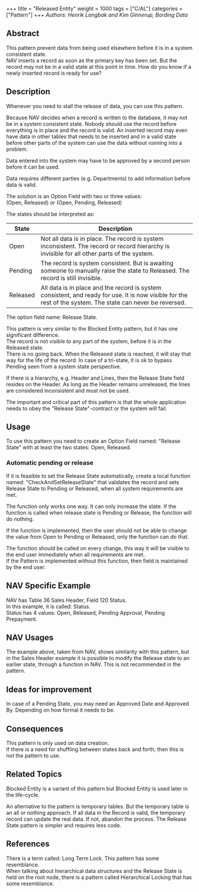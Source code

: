 +++
title = "Released Entity"
weight = 1000
tags = ["C/AL"]
categories = ["Pattern"]
+++
_Authors: Henrik Langbak and Kim Ginnerup, Bording Data_

## Abstract

This pattern prevent data from being used elsewhere before it is in a system consistent state.  
NAV inserts a record as soon as the primary key has been set. But the record may not be in a valid state at this point in time. How do you know if a newly inserted record is ready for use?

## Description

Whenever you need to stall the release of data, you can use this pattern.

Because NAV decides when a record is written to the database, it may not be in a system consistent state. Nobody should use the record before everything is in place and the record is valid. An inserted record may even have data in other tables that needs to be inserted and in a valid state before other parts of the system can use the data without running into a problem.

Data entered into the system may have to be approved by a second person before it can be used.

Data requires different parties (e.g. Departments) to add information before data is valid.

The solution is an Option Field with two or three values:  
(Open, Released) or (Open, Pending, Released)

The states should be interpreted as:

State | Description
------|-----
Open | Not all data is in place. The record is system inconsistent. The record or record hierarchy is invisible for all other parts of the system.
Pending | The record is system consistent. But is awaiting someone to manually raise the state to Released. The record is still invisible.
Released | All data is in place and the record is system consistent, and ready for use. It is now visible for the rest of the system. The state can never be reversed.

The option field name: Release State.

This pattern is very similar to the Blocked Entity pattern, but it has one significant difference.  
The record is not visible to any part of the system, before it is in the Released state.  
There is no going back. When the Released state is reached, it will stay that way for the life of the record. In case of a tri-state, it is ok to bypass Pending seen from a system state perspective.

If there is a hierarchy, e.g. Header and Lines, then the Release State field resides on the Header. As long as the Header remains unreleased, the lines are considered inconsistent and must not be used.

The important and critical part of this pattern is that the whole application needs to obey the "Release State"-contract or the system will fail. 

## **Usage**

To use this pattern you need to create an Option Field named: "Release State" with at least the two states: Open, Released. 

### Automatic pending or release

If it is feasible to set the Release State automatically, create a local function named: "CheckAndSetReleaseState" that validates the record and sets Release State to Pending or Released, when all system requirements are met.

The function only works one way. It can only increase the state. If the function is called when release state is Pending or Release, the function will do nothing.

If the function is implemented, then the user should not be able to change the value from Open to Pending or Released, only the function can do that.

The function should be called on every change, this way it will be visible to the end user immediately when all requirements are met.   
If the Pattern is implemented without this function, then field is maintained by the end user.

## **NAV Specific Example**

NAV has Table 36 Sales Header, Field 120 Status.  
In this example, it is called: Status.  
Status has 4 values: Open, Released, Pending Approval, Pending Prepayment.

## **NAV Usages**

The example above, taken from NAV, shows similarity with this pattern, but in the Sales Header example it is possible to modify the Release state to an earlier state, through a function in NAV. This is not recommended in the pattern.

## **Ideas for improvement**

In case of a Pending State, you may need an Approved Date and Approved By. Depending on how formal it needs to be. 

## **Consequences**

This pattern is only used on data creation.   
If there is a need for shuffling between states back and forth, then this is not the pattern to use. 

## **Related Topics**

Blocked Entity is a variant of this pattern but Blocked Entity is used later in the life-cycle.

An alternative to the pattern is temporary tables. But the temporary table is an all or nothing approach. If all data in the Record is valid, the temporary record can update the real data. If not, abandon the process. The Release State pattern is simpler and requires less code. 

## **References**

There is a term called: Long Term Lock. This pattern has some resemblance.  
When talking about hierarchical data structures and the Release State is held on the root node, there is a pattern called Hierarchical Locking that has some resemblance.
